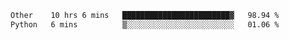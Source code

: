 <!--START_SECTION:waka-->

```txt
Other    10 hrs 6 mins   ████████████████████████▓   98.94 %
Python   6 mins          ▒░░░░░░░░░░░░░░░░░░░░░░░░   01.06 %
```

<!--END_SECTION:waka-->
